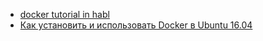 - <a href="https://habr.com/post/310460/">docker tutorial in habl</a>
- <a href="https://www.digitalocean.com/community/tutorials/docker-ubuntu-16-04-ru">Как установить и использовать Docker в Ubuntu 16.04</a>